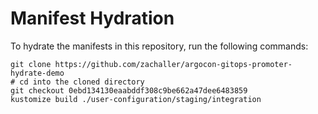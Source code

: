 # Manifest Hydration

To hydrate the manifests in this repository, run the following commands:

```shell
git clone https://github.com/zachaller/argocon-gitops-promoter-hydrate-demo
# cd into the cloned directory
git checkout 0ebd134130eaabddf308c9be662a47dee6483859
kustomize build ./user-configuration/staging/integration
```
